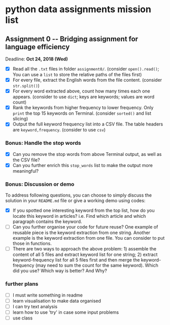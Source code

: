 # python data assignments mission list

## Assignment 0 -- Bridging assignment for language efficiency

Deadline: **Oct 24, 2018 (Wed)**

- [x] Read all the `.txt` files in folder `assignment0/`. (consider `open().read()`; You can use a `list` to store the relative paths of the files first)
- [x] For every file, extract the English words from the file content. (consider `str.split()`)
- [x] For every word extracted above, count how many times each one appears. (consider to use `dict`; keys are keywords; values are word count)
- [x] Rank the keywords from higher frequency to lower frequency. Only `print` the top 15 keywords on Terminal. (consider `sorted()` and list slicing)
- [x] Output the full keyword frequency list into a CSV file. The table headers are `keyword,frequency`. (consider to use `csv`)

### Bonus: Handle the stop words
- [x] Can you remove the stop words from above Terminal output, as well as the CSV file?
- [x] Can you further enrich this `stop_words` list to make the output more meaningful?

### Bonus: Discussion or demo

To address following questions, you can choose to simply discuss the solution in your `README.md` file or give a working demo using codes:

- [x] If you spotted one interesting keyword from the top list, how do you locate this keyword in articles? i.e. Find which article and which paragraph contains the keyword.
- [ ] Can you further organise your code for future reuse? One example of reusable piece is the keyword extraction from one string. Another example is the keyword extraction from one file. You can consider to put those in functions.
- [ ] There are two ways to approach the above problem: 1) assemble the content of all 5 files and extract keyword list for one string; 2) extract keyword-frequency list for all 5 files first and then merge the keyword-frequency (may need to sum the count for the same keyword). Which did you use? Which way is better? And Why?

### further plans
- [ ] I must write something in readme
- [ ] learn visualisation to make data organised
- [ ] I can try text analysis
- [ ] learn how to use 'try' in case some input problems
- [ ] use class
